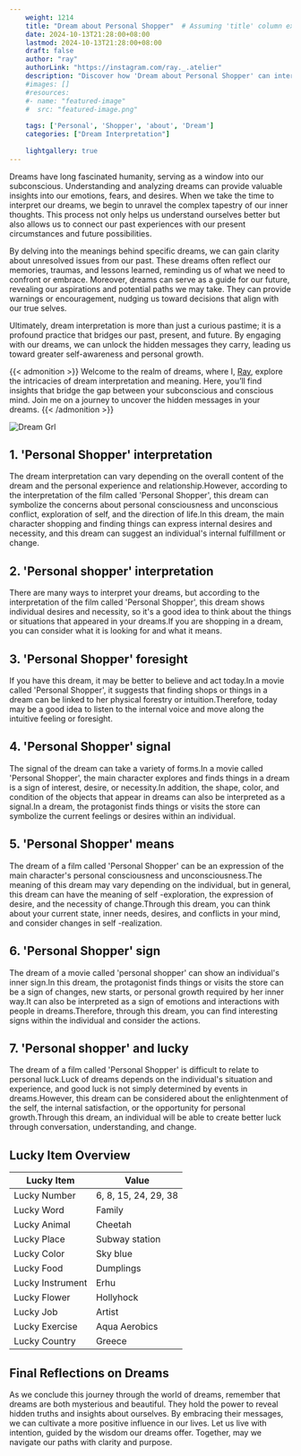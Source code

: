 ```yaml
---
    weight: 1214
    title: "Dream about Personal Shopper"  # Assuming 'title' column exists
    date: 2024-10-13T21:28:00+08:00
    lastmod: 2024-10-13T21:28:00+08:00
    draft: false
    author: "ray"
    authorLink: "https://instagram.com/ray._.atelier"
    description: "Discover how 'Dream about Personal Shopper' can interpret your future and uncover its significant meanings in your life."
    #images: []
    #resources:
    #- name: "featured-image"
    #  src: "featured-image.png"
    
    tags: ['Personal', 'Shopper', 'about', 'Dream']
    categories: ["Dream Interpretation"]
    
    lightgallery: true
---
```

    
Dreams have long fascinated humanity, serving as a window into our subconscious. Understanding and analyzing dreams can provide valuable insights into our emotions, fears, and desires. When we take the time to interpret our dreams, we begin to unravel the complex tapestry of our inner thoughts. This process not only helps us understand ourselves better but also allows us to connect our past experiences with our present circumstances and future possibilities.

By delving into the meanings behind specific dreams, we can gain clarity about unresolved issues from our past. These dreams often reflect our memories, traumas, and lessons learned, reminding us of what we need to confront or embrace. Moreover, dreams can serve as a guide for our future, revealing our aspirations and potential paths we may take. They can provide warnings or encouragement, nudging us toward decisions that align with our true selves.

Ultimately, dream interpretation is more than just a curious pastime; it is a profound practice that bridges our past, present, and future. By engaging with our dreams, we can unlock the hidden messages they carry, leading us toward greater self-awareness and personal growth.

{{< admonition >}}
Welcome to the realm of dreams, where I, [Ray](https://instagram.com/ray._.atelier), explore the intricacies of dream interpretation and meaning. Here, you’ll find insights that bridge the gap between your subconscious and conscious mind. Join me on a journey to uncover the hidden messages in your dreams.
{{< /admonition >}}

![Dream Grl](https://cdn.pixabay.com/photo/2017/11/02/03/35/gothic-2910057_1280.jpg "Dream Grl")

## 1. 'Personal Shopper' interpretation
The dream interpretation can vary depending on the overall content of the dream and the personal experience and relationship.However, according to the interpretation of the film called 'Personal Shopper', this dream can symbolize the concerns about personal consciousness and unconscious conflict, exploration of self, and the direction of life.In this dream, the main character shopping and finding things can express internal desires and necessity, and this dream can suggest an individual's internal fulfillment or change.

## 2. 'Personal shopper' interpretation
There are many ways to interpret your dreams, but according to the interpretation of the film called 'Personal Shopper', this dream shows individual desires and necessity, so it's a good idea to think about the things or situations that appeared in your dreams.If you are shopping in a dream, you can consider what it is looking for and what it means.

## 3. 'Personal Shopper' foresight
If you have this dream, it may be better to believe and act today.In a movie called 'Personal Shopper', it suggests that finding shops or things in a dream can be linked to her physical forestry or intuition.Therefore, today may be a good idea to listen to the internal voice and move along the intuitive feeling or foresight.

## 4. 'Personal Shopper' signal
The signal of the dream can take a variety of forms.In a movie called 'Personal Shopper', the main character explores and finds things in a dream is a sign of interest, desire, or necessity.In addition, the shape, color, and condition of the objects that appear in dreams can also be interpreted as a signal.In a dream, the protagonist finds things or visits the store can symbolize the current feelings or desires within an individual.

## 5. 'Personal Shopper' means
The dream of a film called 'Personal Shopper' can be an expression of the main character's personal consciousness and unconsciousness.The meaning of this dream may vary depending on the individual, but in general, this dream can have the meaning of self -exploration, the expression of desire, and the necessity of change.Through this dream, you can think about your current state, inner needs, desires, and conflicts in your mind, and consider changes in self -realization.

## 6. 'Personal Shopper' sign
The dream of a movie called 'personal shopper' can show an individual's inner sign.In this dream, the protagonist finds things or visits the store can be a sign of changes, new starts, or personal growth required by her inner way.It can also be interpreted as a sign of emotions and interactions with people in dreams.Therefore, through this dream, you can find interesting signs within the individual and consider the actions.

## 7. 'Personal shopper' and lucky
The dream of a film called 'Personal Shopper' is difficult to relate to personal luck.Luck of dreams depends on the individual's situation and experience, and good luck is not simply determined by events in dreams.However, this dream can be considered about the enlightenment of the self, the internal satisfaction, or the opportunity for personal growth.Through this dream, an individual will be able to create better luck through conversation, understanding, and change.

## Lucky Item Overview
| Lucky Item          | Value              |
|---------------|--------------------|
| Lucky Number        | 6, 8, 15, 24, 29, 38  |
| Lucky Word          | Family |
| Lucky Animal        | Cheetah |
| Lucky Place         | Subway station     |
| Lucky Color         | Sky blue     |
| Lucky Food          | Dumplings      |
| Lucky Instrument    | Erhu |
| Lucky Flower        | Hollyhock    |
| Lucky Job           | Artist       |
| Lucky Exercise      | Aqua Aerobics  |
| Lucky Country       | Greece    |


##  Final Reflections on Dreams

As we conclude this journey through the world of dreams, remember that dreams are both mysterious and beautiful. They hold the power to reveal hidden truths and insights about ourselves. By embracing their messages, we can cultivate a more positive influence in our lives. Let us live with intention, guided by the wisdom our dreams offer. Together, may we navigate our paths with clarity and purpose.
